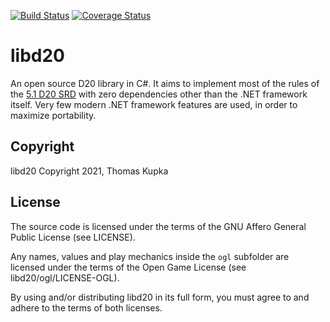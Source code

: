 [![Build Status](https://app.travis-ci.com/kupka/libd20.svg?branch=main)](https://app.travis-ci.com/github/kupka/libd20) [![Coverage Status](https://coveralls.io/repos/github/kupka/libd20/badge.svg)](https://coveralls.io/github/kupka/libd20)

# libd20

An open source D20 library in C#. It aims to implement most of the rules of the [5.1 D20 SRD](https://dnd.wizards.com/articles/features/systems-reference-document-srd) 
with zero dependencies other than the .NET framework itself. Very few modern .NET framework features are used, in order to maximize portability.

## Copyright

libd20 Copyright 2021, Thomas Kupka

## License

The source code is licensed under the terms of the GNU Affero General Public License (see LICENSE). 

Any names, values and play mechanics inside the `ogl` subfolder are licensed under the terms of the Open Game License (see libd20/ogl/LICENSE-OGL). 

By using and/or distributing libd20 in its full form, you must agree to and adhere to the terms of both licenses.